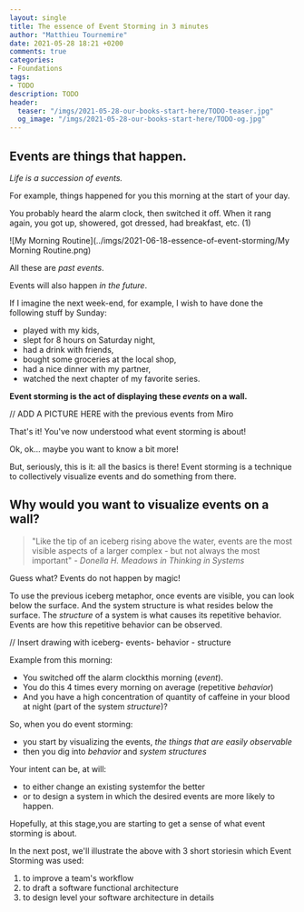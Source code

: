 ```yaml
---
layout: single
title: The essence of Event Storming in 3 minutes
author: "Matthieu Tournemire"
date: 2021-05-28 18:21 +0200
comments: true
categories:
- Foundations
tags:
- TODO
description: TODO
header:
  teaser: "/imgs/2021-05-28-our-books-start-here/TODO-teaser.jpg"
  og_image: "/imgs/2021-05-28-our-books-start-here/TODO-og.jpg"
---
```

## Events are things that happen.

*Life is a succession of events.*

For example, things happened for you this morning at the start of your day.

You probably heard the alarm clock, then switched it off. When it rang again, you got up, showered, got dressed, had breakfast, etc. (1)

![My Morning Routine](../imgs/2021-06-18-essence-of-event-storming/My Morning Routine.png)

All these are *past events*.

Events will also happen *in the future*.

If I imagine the next week-end, for example, I wish to have done the following stuff by Sunday:

- played with my kids,
- slept for 8 hours on Saturday night,
- had a drink with friends,
- bought some groceries at the local shop,
- had a nice dinner with my partner,
- watched the next chapter of my favorite series.

**Event storming is the act of displaying these *events* on a wall.**

//  ADD A PICTURE HERE with the previous events from Miro

That's it! You've now understood what event storming is about!

Ok, ok... maybe you want to know a bit more!

But, seriously, this is it: all the basics is there! Event storming is a technique to collectively visualize events and do something from there. 

## Why would you want to visualize events on a wall?

>"Like the tip of an iceberg rising above the water, events are the most visible aspects of a larger complex - but not always the most important" - *Donella H. Meadows in Thinking in Systems*

Guess what? Events do not happen by magic!

To use the previous iceberg metaphor, once events are visible, you can look below the surface. And the system structure is what resides below the surface. The *structure* of a system is what causes its repetitive behavior. Events are how this repetitive behavior can be observed.

// Insert drawing with iceberg- events- behavior - structure

Example from this morning:
- You switched off the alarm clockthis morning (*event*).
- You do this 4 times every morning on average (repetitive *behavior*)
- And you have a high concentration of quantity of caffeine in your blood at night (part of the system *structure*)?

So, when you do event storming:
- you start by visualizing the events, *the things that are easily observable*
- then you dig into *behavior* and *system structures*

Your intent can be, at will:
- to either change an existing systemfor the better
- or to design a system in which the desired events are more likely to happen.

Hopefully, at this stage,you are starting to get a sense of what event storming is about.

In the next post, we'll illustrate the above with 3 short storiesin which Event Storming was used:
1. to improve a team's workflow
2. to draft a software functional architecture
3. to design level your software architecture in details